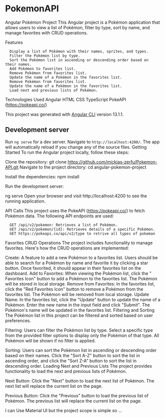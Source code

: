 # PokemonAPI
Angular Pokémon Project
This Angular project is a Pokémon application that allows users to view a list of Pokémon, filter by type, sort by name, and manage favorites with CRUD operations.

Features

      Display a list of Pokémon with their names, sprites, and types.
      Filter the Pokémon list by type.
      Sort the Pokémon list in ascending or descending order based on their names.
      Add Pokémon to favorites list.
      Remove Pokémon from favorites list.
      Update the name of a Pokémon in the favorites list.
      Remove Pokémon from favorites list.
      Update the name of a Pokémon in the favorites list.
      Load next and previous lists of Pokémon.

Technologies Used
      Angular
      HTML
      CSS
      TypeScript
      PokeAPI (https://pokeapi.co/)

This project was generated with [Angular CLI](https://github.com/angular/angular-cli) version 13.1.1.

## Development server

Run `ng serve` for a dev server. Navigate to `http://localhost:4200/`. The app will automatically reload if you change any of the source files.
 Getting Started
To run the Angular project locally, follow these steps:

Clone the repository: git clone https://github.com/mickias-zerfu/Pokemon-API.git 
Navigate to the project directory: 
cd angular-pokemon-project

Install the dependencies: 
npm install

Run the development server:
 
ng serve
Open your browser and visit http://localhost:4200 to see the running application.

API Calls
This project uses the PokeAPI (https://pokeapi.co/) to fetch Pokémon data. The following API endpoints are used:

      GET /api/v2/pokemon: Retrieves a list of Pokémon.
      GET /api/v2/pokemon/{id}: Retrieves details of a specific Pokémon.
      GET https://pokeapi.co/api/v2/type to retrive all types of pokeman

Favorites CRUD Operations
  The project includes functionality to manage favorites. Here's how the CRUD operations are implemented:

  Create: A feature to add a new Pokémon to a favorites list. Users should be able to search for a Pokémon by name and favorite it by clicking a star button. Once favorited, it should appear in their favorites list on the dashboard.
  Add to Favorites: When viewing the Pokémon list, click the "  Favorites Icon" button to add a Pokémon to the favorites list. The Pokémon will be stored in local storage.
  Remove from Favorites: In the favorites list, click the "Red Favorites Icon" button to remove a Pokémon from the favorites list. The Pokémon will be removed from local storage.
  Update Name: In the favorites list, click the "Update" button to update the name of a Pokémon. Enter the new name in the input field and click "Submit". The Pokémon's name will be updated in the favorites list.
  Filtering and Sorting
  The Pokémon list in this project can be filtered and sorted based on user preferences.

  Filtering: Users can filter the Pokémon list by type. Select a specific type from the provided filter options to display only the Pokémon of that type. All Pokémon will be shown if no filter is applied.

  Sorting: Users can sort the Pokémon list in ascending or descending order based on their names. Click the "Sort A-Z" button to sort the list in ascending order, and click the "Sort Z-A" button to sort the list in descending order.
Loading Next and Previous Lists
  The project provides functionality to load the next and previous lists of Pokémon.

  Next Button: Click the "Next" button to load the next list of Pokémon. The next list will replace the current list on the page.

  Previous Button: Click the "Previous" button to load the previous list of Pokémon. The previous list will replace the current list on the page.


I can Use Material UI but the project scope is simple so ...
